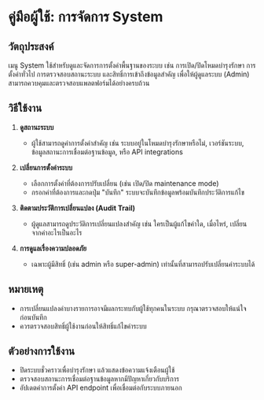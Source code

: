 # คู่มือผู้ใช้: การจัดการ System

## วัตถุประสงค์
เมนู System ใช้สำหรับดูและจัดการการตั้งค่าพื้นฐานของระบบ เช่น การเปิด/ปิดโหมดบำรุงรักษา การตั้งค่าทั่วไป การตรวจสอบสถานะระบบ และสิทธิ์การเข้าถึงข้อมูลสำคัญ เพื่อให้ผู้ดูแลระบบ (Admin) สามารถควบคุมและตรวจสอบแพลตฟอร์มได้อย่างครบถ้วน

## วิธีใช้งาน

1. **ดูสถานะระบบ**
   - ผู้ใช้สามารถดูค่าการตั้งค่าสำคัญ เช่น ระบบอยู่ในโหมดบำรุงรักษาหรือไม่, เวอร์ชันระบบ, ข้อมูลสถานะการเชื่อมต่อฐานข้อมูล, หรือ API integrations

2. **เปลี่ยนการตั้งค่าระบบ**
   - เลือกการตั้งค่าที่ต้องการปรับเปลี่ยน (เช่น เปิด/ปิด maintenance mode)
   - กรอกค่าที่ต้องการและกดปุ่ม "บันทึก" ระบบจะบันทึกข้อมูลพร้อมบันทึกประวัติการแก้ไข

3. **ติดตามประวัติการเปลี่ยนแปลง (Audit Trail)**
   - ผู้ดูแลสามารถดูประวัติการเปลี่ยนแปลงสำคัญ เช่น ใครเป็นผู้แก้ไขค่าใด, เมื่อไหร่, เปลี่ยนจากค่าอะไรเป็นอะไร

4. **การดูแลเรื่องความปลอดภัย**
   - เฉพาะผู้มีสิทธิ์ (เช่น admin หรือ super-admin) เท่านั้นที่สามารถปรับเปลี่ยนค่าระบบได้

## หมายเหตุ
- การเปลี่ยนแปลงค่าบางรายการอาจมีผลกระทบกับผู้ใช้ทุกคนในระบบ กรุณาตรวจสอบให้แน่ใจก่อนบันทึก
- ควรตรวจสอบสิทธิ์ผู้ใช้งานก่อนให้สิทธิ์แก้ไขค่าระบบ

## ตัวอย่างการใช้งาน
- ปิดระบบชั่วคราวเพื่อบำรุงรักษา แล้วแสดงข้อความแจ้งเตือนผู้ใช้
- ตรวจสอบสถานะการเชื่อมต่อฐานข้อมูลหากมีปัญหาเกี่ยวกับบริการ
- อัปเดตค่าการตั้งค่า API endpoint เพื่อเชื่อมต่อกับระบบภายนอก
